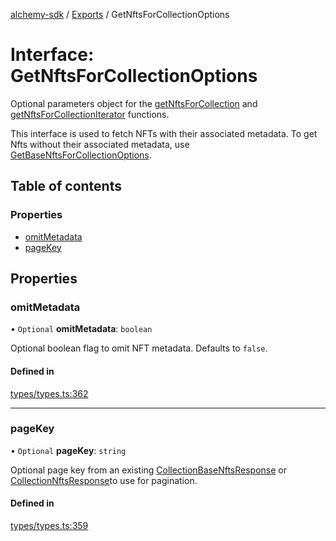 [alchemy-sdk](../README.md) / [Exports](../modules.md) / GetNftsForCollectionOptions

# Interface: GetNftsForCollectionOptions

Optional parameters object for the [getNftsForCollection](../modules.md#getnftsforcollection) and
[getNftsForCollectionIterator](../modules.md#getnftsforcollectioniterator) functions.

This interface is used to fetch NFTs with their associated metadata. To get
Nfts without their associated metadata, use [GetBaseNftsForCollectionOptions](GetBaseNftsForCollectionOptions.md).

## Table of contents

### Properties

- [omitMetadata](GetNftsForCollectionOptions.md#omitmetadata)
- [pageKey](GetNftsForCollectionOptions.md#pagekey)

## Properties

### omitMetadata

• `Optional` **omitMetadata**: `boolean`

Optional boolean flag to omit NFT metadata. Defaults to `false`.

#### Defined in

[types/types.ts:362](https://github.com/alchemyplatform/alchemy-sdk-js/blob/9f71253/src/types/types.ts#L362)

___

### pageKey

• `Optional` **pageKey**: `string`

Optional page key from an existing [CollectionBaseNftsResponse](CollectionBaseNftsResponse.md) or
[CollectionNftsResponse](CollectionNftsResponse.md)to use for pagination.

#### Defined in

[types/types.ts:359](https://github.com/alchemyplatform/alchemy-sdk-js/blob/9f71253/src/types/types.ts#L359)
